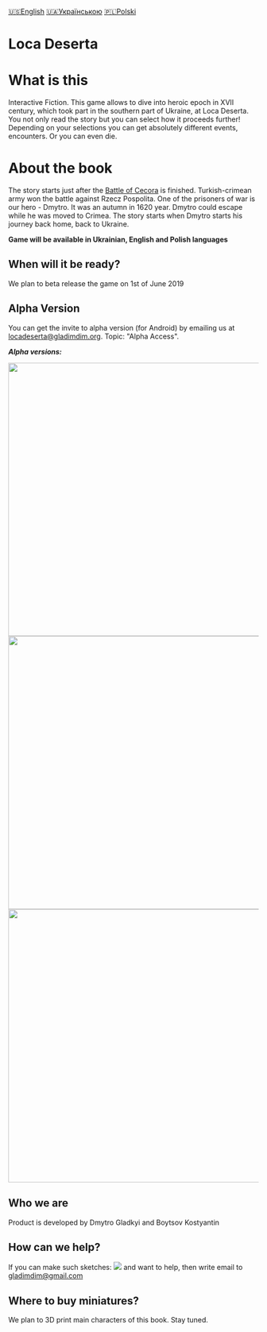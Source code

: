 [🇺🇸English](index_en.md)
[🇺🇦Українською](index.md)
[🇵🇱Polski](index_pl.md)

# Loca Deserta

# What is this

Interactive Fiction. This game allows to dive into heroic epoch in XVII century, which took part in the southern part of Ukraine, at Loca Deserta. You not only read the story but you can select how it proceeds further! Depending on your selections you can get absolutely different events, encounters. Or you can even die.


# About the book

The story starts just after the [Battle of Cecora](https://en.wikipedia.org/wiki/Battle_of_Cecora_(1620)) is finished. Turkish-crimean army won the battle against Rzecz Pospolita. One of the prisoners of war is our hero - Dmytro. It was an autumn in 1620 year. Dmytro could escape while he was moved to Crimea. The story starts when Dmytro starts his journey back home, back to Ukraine.

**Game will be available in Ukrainian, English and Polish languages**

## When will it be ready?

We plan to beta release the game on 1st of June 2019

## Alpha Version

You can get the invite to alpha version (for Android) by emailing us at locadeserta@gladimdim.org. Topic: "Alpha Access".

***Alpha versions:***
<p align="center">
  <img src="images/screenshot_landing.jpg" width="550">
  <img src="images/screenshot_story_list.jpg" width="550">
  <img src="images/select_option.jpg" width="550">
</p>

## Who we are

Product is developed by Dmytro Gladkyi and Boytsov Kostyantin

## How can we help?

If you can make such sketches: ![](vesterfeld_example.jpg) and want to help, then write email to gladimdim@gmail.com

## Where to buy miniatures?

We plan to 3D print main characters of this book. Stay tuned.

